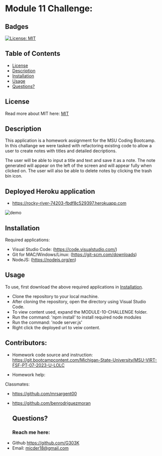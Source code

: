 # Module 11 Challenge:

## Badges

[![License: MIT](https://img.shields.io/badge/License-MIT-yellow.svg)](https://opensource.org/licenses/MIT)

## Table of Contents

- [License](#license)
- [Description](#description)
- [Installation](#installation)
- [Usage](#usage)
- [Questions?](#questions)

## License

Read more about MIT here:
[MIT](https://opensource.org/licenses/MIT)

## Description

This application is a homework assignment for the MSU Coding Bootcamp.
In this challange we were tasked with refactoring existing code to allow a user to create notes with titles and detailed decriptions.

The user will be able to input a title and text and save it as a note.
The note generated will appear on the left of the screen and will appear fully when clicked on.
The user will also be able to delete notes by clicking the trash bin icon. 

## Deployed Heroku application
- https://rocky-river-74203-fbdf8c529397.herokuapp.com

![demo](https://github.com/G303K/Module-11-Challenge/assets/139593153/9c92e785-c1bf-4600-b1af-cf2f4c81aa1a)






## Installation

Required applications:
- Visual Studio Code: (https://code.visualstudio.com/)
- Git for MAC/Windows/Linux: (https://git-scm.com/downloads)
- NodeJS: (https://nodejs.org/en)

## Usage

To use, first download the above required applications in [Installation](#installation).

- Clone the repository to your local machine.
- After cloning the repository, open the directory using Visual Studio Code.
- To view content used, expand the MODULE-10-CHALLENGE folder.
- Run the command: 'npm install' to install required node modules
- Run the command: 'node server.js'
- Right click the deployed url to veiw content.

## Contributors:
- Homework code source and instruction: https://git.bootcampcontent.com/Michigan-State-University/MSU-VIRT-FSF-PT-07-2023-U-LOLC

- Homework help: 

Classmates:     
- https://github.com/mrsargent00
- https://github.com/benrodriguezmoran


  ## Questions?

  ### Reach me here:

* Github https://github.com/G303K
* Email: micder18@gmail.com
